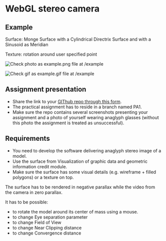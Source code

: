 # WebGL stereo camera

## Example

Surface: Monge Surface with a Cylindrical Directrix Surface and with a Sinusoid as Meridian

Texture: rotation around user specified point

![Check photo as example.png file at /example](/example/example.png)

![Check gif as example.gif file at /example](/example/example.gif)

## Assignment presentation

- Share the link to your [GIThub repo through this form](https://docs.google.com/forms/d/e/1FAIpQLSerrWyQJ3o7jnl24gI7dtnYtCqPE1xh0eAAQnqcwZXydrt9MQ/viewform).
- The practical assignment has to reside in a branch named PA1.
- Make sure the repo contains several screenshots presenting your assignment and a photo of yourself wearing anaglyph glasses (without this photo the assignment is treated as unsuccessful).

## Requirements

- You need to develop the software delivering anaglyph stereo image of a model.
- Use the surface from Visualization of graphic data and geometric information credit module.
- Make sure the surface has some visual details (e.g. wireframe + filled polygons) or a texture on top.

The surface has to be rendered in negative parallax while the video from the camera in zero parallax.

It has to be possible:

- to rotate the model around its center of mass using a mouse.
- to change Eye separation parameter
- to change Field of View
- to change Near Clipping distance
- to change Convergence distance
